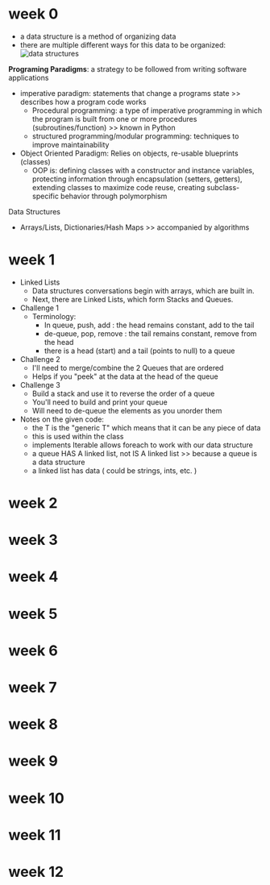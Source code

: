 # week 0
* a data structure is a method of organizing data
* there are multiple different ways for this data to be organized:
![data structures](https://raw.githubusercontent.com/nighthawkcoders/nighthawk_csp/master/static/assets/DataStrucs.jpg)

**Programing Paradigms**: a strategy to be followed from writing software applications
* imperative paradigm: statements that change a programs state >> describes how a program code works
     * Procedural programming: a type of imperative programming in which the program is built from one or more procedures (subroutines/function) >> known in Python
     * structured programming/modular programming: techniques to improve maintainability
* Object Oriented Paradigm: Relies on objects, re-usable blueprints (classes)
     * OOP is: defining classes with a constructor and instance variables, protecting information through encapsulation (setters, getters), extending classes to maximize code reuse, creating subclass-specific behavior through polymorphism

Data Structures
* Arrays/Lists, Dictionaries/Hash Maps >> accompanied by algorithms

# week 1
* Linked Lists
     * Data structures conversations begin with arrays, which are built in. 
     * Next, there are Linked Lists, which form Stacks and Queues.
* Challenge 1
    * Terminology:
         * In queue, push, add : the head remains constant, add to the tail 
         * de-queue, pop, remove : the tail remains constant, remove from the head 
         * there is a head (start) and a tail (points to null) to a queue
* Challenge 2
    * I'll need to merge/combine the 2 Queues that are ordered
    * Helps if you "peek" at the data at the head of the queue
* Challenge 3
    * Build a stack and use it to reverse the order of a queue
    * You'll need to build and print your queue
    * Will need to de-queue the elements as you unorder them
* Notes on the given code:
    * the T is the "generic T" which means that it can be any piece of data 
    * this is used within the class
    * implements Iterable<T> allows foreach to work with our data structure
    * a queue HAS A linked list, not IS A linked list >> because a queue is a data structure
    * a linked list has data ( could be strings, ints, etc. )

# week 2
# week 3
# week 4
# week 5
# week 6
# week 7
# week 8
# week 9
# week 10
# week 11
# week 12
